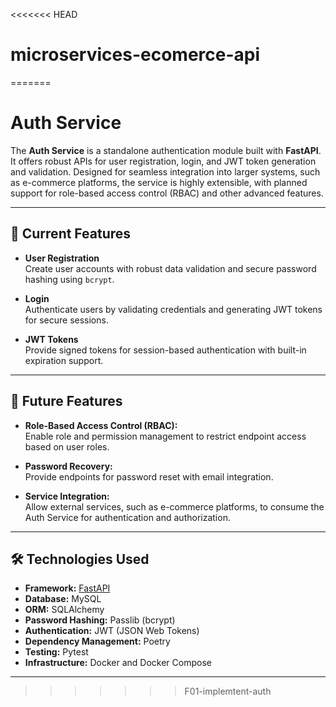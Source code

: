<<<<<<< HEAD
# microservices-ecomerce-api
=======
# **Auth Service**

The **Auth Service** is a standalone authentication module built with **FastAPI**. It offers robust APIs for user registration, login, and JWT token generation and validation. Designed for seamless integration into larger systems, such as e-commerce platforms, the service is highly extensible, with planned support for role-based access control (RBAC) and other advanced features.

---

## 🚀 **Current Features**

- **User Registration**  
  Create user accounts with robust data validation and secure password hashing using `bcrypt`.

- **Login**  
  Authenticate users by validating credentials and generating JWT tokens for secure sessions.

- **JWT Tokens**  
  Provide signed tokens for session-based authentication with built-in expiration support.

---

## 🔮 **Future Features**

- **Role-Based Access Control (RBAC):**  
  Enable role and permission management to restrict endpoint access based on user roles.

- **Password Recovery:**  
  Provide endpoints for password reset with email integration.

- **Service Integration:**  
  Allow external services, such as e-commerce platforms, to consume the Auth Service for authentication and authorization.

---

## 🛠️ **Technologies Used**

- **Framework:** [FastAPI](https://fastapi.tiangolo.com/)
- **Database:** MySQL
- **ORM:** SQLAlchemy
- **Password Hashing:** Passlib (bcrypt)
- **Authentication:** JWT (JSON Web Tokens)
- **Dependency Management:** Poetry
- **Testing:** Pytest
- **Infrastructure:** Docker and Docker Compose

---
>>>>>>> F01-implemtent-auth
